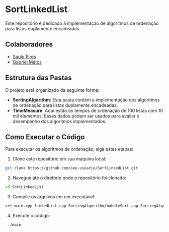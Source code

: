 # SortLinkedList

Este repositório é dedicado à implementação de algoritmos de ordenação para listas duplamente encadeadas.

## Colaboradores
- [Saulo Pires](https://github.com/Saulo-spv)
- [Gabriel Matos](https://github.com/santos-gmatos)

## Estrutura das Pastas

O projeto está organizado da seguinte forma:

- **SortingAlgorithm**: Esta pasta contém a implementação dos algoritmos de ordenação para listas duplamente encadeadas.
- **TimeMeasure**: Aqui estão os tempos de ordenação de 100 listas com 10 mil elementos. Esses dados podem ser usados para avaliar o desempenho dos algoritmos implementados.

## Como Executar o Código

Para executar os algoritmos de ordenação, siga estas etapas:

1. Clone este repositório em sua máquina local:

```bash
git clone https://github.com/seu-usuario/SortLinkedList.git
```

2. Navegue até o diretório onde o repositório foi clonado:

```bash
cd SortLinkedList
```

3. Compile os arquivos em um executável:
```bash
c++ main.cpp linkedList.cpp SortingAlgorithm/bubbleSort.cpp SortingAlgorithm/selectionSort.cpp SortingAlgorithm/insertionSort.cpp SortingAlgorithm/bogoSort.cpp -o main
```

4. Execute o código:
```bash
 ./main
```
